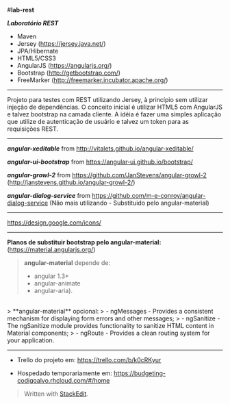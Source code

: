 #**lab-rest**

***Laboratório REST***


* Maven
* Jersey (https://jersey.java.net/)
* JPA/Hibernate
* HTML5/CSS3
* AngularJS (https://angularjs.org/)
* Bootstrap (http://getbootstrap.com/)
* FreeMarker (http://freemarker.incubator.apache.org/)

----------

Projeto para testes com REST utilizando Jersey, à princípio sem utilizar injeção de dependências.
O conceito inicial é utilizar HTML5 com AngularJS e talvez bootstrap na camada cliente.
A idéia é fazer uma simples aplicação que utilize de autenticação de usuário e talvez um token para as requisições REST.

----------

***angular-xeditable*** from http://vitalets.github.io/angular-xeditable/

***angular-ui-bootstrap*** from https://angular-ui.github.io/bootstrap/

***angular-growl-2*** from https://github.com/JanStevens/angular-growl-2 (http://janstevens.github.io/angular-growl-2/)

***angular-dialog-service*** from https://github.com/m-e-conroy/angular-dialog-service (Não mais utilizando - Substituido pelo angular-material)

----------

https://design.google.com/icons/

----------


**Planos de substituir bootstrap pelo angular-material:** (https://material.angularjs.org/)
> **angular-material** depende de: 
> - angular 1.3+
> - angular-animate
> -  angular-aria).

<br>
> **angular-material** opcional: 
> - ngMessages - Provides a consistent mechanism for displaying form errors and other messages;
> - ngSanitize - The ngSanitize module provides functionality to sanitize HTML content in Material components;
> - ngRoute - Provides a clean routing system for your application.

----------

* Trello do projeto em:  https://trello.com/b/k0cRKyur

* Hospedado temporariamente em:  https://budgeting-codigoalvo.rhcloud.com/#/home

> Written with [StackEdit](https://stackedit.io/).